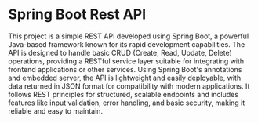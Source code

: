 # Spring Boot Rest API

This project is a simple REST API developed using Spring Boot, a powerful Java-based framework known for its rapid development capabilities. The API is designed to handle basic CRUD (Create, Read, Update, Delete) operations, providing a RESTful service layer suitable for integrating with frontend applications or other services. Using Spring Boot's annotations and embedded server, the API is lightweight and easily deployable, with data returned in JSON format for compatibility with modern applications. It follows REST principles for structured, scalable endpoints and includes features like input validation, error handling, and basic security, making it reliable and easy to maintain.
